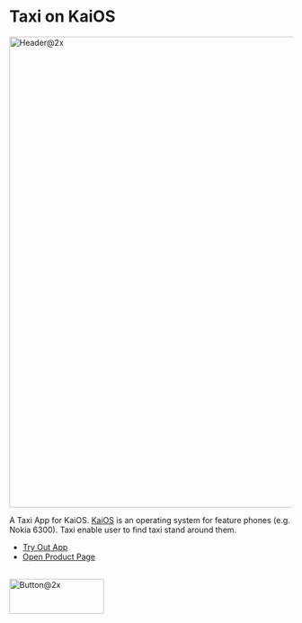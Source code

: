 
# Taxi on KaiOS
<img width="2000" height="838" alt="Header@2x" src="https://github.com/user-attachments/assets/9c2dba9b-9686-45fc-8fd2-32daff9de3fd" />

A Taxi App for KaiOS. [KaiOS](3) is an operating system for feature phones (e.g. Nokia 6300). Taxi enable user to find taxi stand around them.

- [Try Out App](1)
- [Open Product Page](2)

[1]: https://production.taxi.victorien.dev/app/
[2|]: https://taxi-kaios.framer.website/
[3]: https://www.kaiostech.com/


<br/>
<a href="https://www.kaiostech.com/store/apps/?bundle_id=app.kaitaxi.taxi" ><img width="168" height="62" alt="Button@2x" src="https://github.com/user-attachments/assets/40e1d2af-287a-4f0e-aa18-fd1220b3ee5c" /></a>
